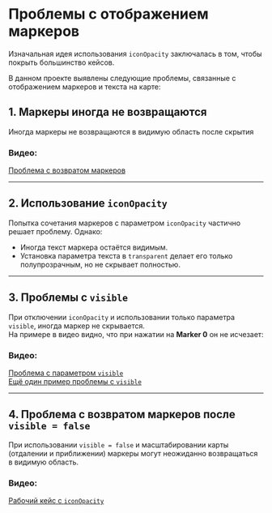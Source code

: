 # Проблемы с отображением маркеров
Изначальная идея использования `iconOpacity` заключалась в том, чтобы покрыть большинство кейсов.

В данном проекте выявлены следующие проблемы, связанные с отображением маркеров и текста на карте:

## 1. Маркеры иногда не возвращаются  
Иногда маркеры не возвращаются в видимую область после скрытия

### Видео:  
[Проблема с возвратом маркеров](https://github.com/user-attachments/assets/103b48f5-83db-4113-a9c5-0fb00e401e09)

---

## 2. Использование `iconOpacity`  
Попытка сочетания маркеров с параметром `iconOpacity` частично решает проблему. Однако:  
- Иногда текст маркера остаётся видимым.  
- Установка параметра текста в `transparent` делает его только полупрозрачным, но не скрывает полностью.

---

## 3. Проблемы с `visible`  
При отключении `iconOpacity` и использовании только параметра `visible`, иногда маркер не скрывается.  
На примере в видео видно, что при нажатии на **Marker 0** он не исчезает:  

### Видео:  
[Проблема с параметром `visible`](https://github.com/user-attachments/assets/57c9b2ae-ac19-4877-af3e-7449096f5523)  
[Ещё один пример проблемы с `visible`](https://github.com/user-attachments/assets/a26c9673-2b48-4712-9762-4a10360a990e)

---
## 4. Проблема с возвратом маркеров после `visible = false`  
При использовании `visible = false` и масштабировании карты (отдалении и приближении) маркеры могут неожиданно возвращаться в видимую область.

### Видео:  
[Рабочий кейс с `iconOpacity`](https://github.com/user-attachments/assets/a7f4724f-a605-42e9-bde6-a46db1820159)  
